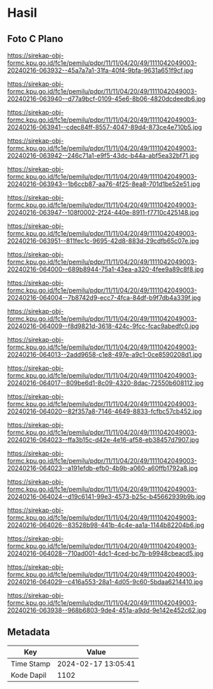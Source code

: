 # Hasil

## Foto C Plano

https://sirekap-obj-formc.kpu.go.id/fc1e/pemilu/pdpr/11/11/04/20/49/1111042049003-20240216-063932--45a7a7a1-31fa-40f4-9bfa-9631a651f9cf.jpg

https://sirekap-obj-formc.kpu.go.id/fc1e/pemilu/pdpr/11/11/04/20/49/1111042049003-20240216-063940--d77a9bcf-0109-45e6-8b06-4820dcdeedb6.jpg

https://sirekap-obj-formc.kpu.go.id/fc1e/pemilu/pdpr/11/11/04/20/49/1111042049003-20240216-063941--cdec84ff-8557-4047-89d4-873ce4e710b5.jpg

https://sirekap-obj-formc.kpu.go.id/fc1e/pemilu/pdpr/11/11/04/20/49/1111042049003-20240216-063942--246c71a1-e9f5-43dc-b44a-abf5ea32bf71.jpg

https://sirekap-obj-formc.kpu.go.id/fc1e/pemilu/pdpr/11/11/04/20/49/1111042049003-20240216-063943--1b6ccb87-aa76-4f25-8ea8-701d1be52e51.jpg

https://sirekap-obj-formc.kpu.go.id/fc1e/pemilu/pdpr/11/11/04/20/49/1111042049003-20240216-063947--108f0002-2f24-440e-8911-f7710c425148.jpg

https://sirekap-obj-formc.kpu.go.id/fc1e/pemilu/pdpr/11/11/04/20/49/1111042049003-20240216-063951--811fec1c-9695-42d8-883d-29cdfb65c07e.jpg

https://sirekap-obj-formc.kpu.go.id/fc1e/pemilu/pdpr/11/11/04/20/49/1111042049003-20240216-064000--689b8944-75a1-43ea-a320-4fee9a89c8f8.jpg

https://sirekap-obj-formc.kpu.go.id/fc1e/pemilu/pdpr/11/11/04/20/49/1111042049003-20240216-064004--7b8742d9-ecc7-4fca-84df-b9f7db4a339f.jpg

https://sirekap-obj-formc.kpu.go.id/fc1e/pemilu/pdpr/11/11/04/20/49/1111042049003-20240216-064009--f8d9821d-3618-424c-9fcc-fcac9abedfc0.jpg

https://sirekap-obj-formc.kpu.go.id/fc1e/pemilu/pdpr/11/11/04/20/49/1111042049003-20240216-064013--2add9658-c1e8-497e-a9c1-0ce8590208d1.jpg

https://sirekap-obj-formc.kpu.go.id/fc1e/pemilu/pdpr/11/11/04/20/49/1111042049003-20240216-064017--809be6d1-8c09-4320-8dac-72550b608112.jpg

https://sirekap-obj-formc.kpu.go.id/fc1e/pemilu/pdpr/11/11/04/20/49/1111042049003-20240216-064020--82f357a8-7146-4649-8833-fcfbc57cb452.jpg

https://sirekap-obj-formc.kpu.go.id/fc1e/pemilu/pdpr/11/11/04/20/49/1111042049003-20240216-064023--ffa3b15c-d42e-4e16-af58-eb38457d7907.jpg

https://sirekap-obj-formc.kpu.go.id/fc1e/pemilu/pdpr/11/11/04/20/49/1111042049003-20240216-064023--a191efdb-efb0-4b9b-a060-a60ffb1792a8.jpg

https://sirekap-obj-formc.kpu.go.id/fc1e/pemilu/pdpr/11/11/04/20/49/1111042049003-20240216-064024--d19c6141-99e3-4573-b25c-b45662939b9b.jpg

https://sirekap-obj-formc.kpu.go.id/fc1e/pemilu/pdpr/11/11/04/20/49/1111042049003-20240216-064026--83528b98-441b-4c4e-aa1a-1144b82204b6.jpg

https://sirekap-obj-formc.kpu.go.id/fc1e/pemilu/pdpr/11/11/04/20/49/1111042049003-20240216-064028--710ad001-4dc1-4ced-bc7b-b9948cbeacd5.jpg

https://sirekap-obj-formc.kpu.go.id/fc1e/pemilu/pdpr/11/11/04/20/49/1111042049003-20240216-064029--c416a553-28a1-4d05-9c60-5bdaa6214410.jpg

https://sirekap-obj-formc.kpu.go.id/fc1e/pemilu/pdpr/11/11/04/20/49/1111042049003-20240216-063938--968b6803-9de4-451a-a9dd-9e142e452c62.jpg


## Metadata

| Key        | Value               |
| ---------- | ------------------- |
| Time Stamp | 2024-02-17 13:05:41 |
| Kode Dapil | 1102                |




